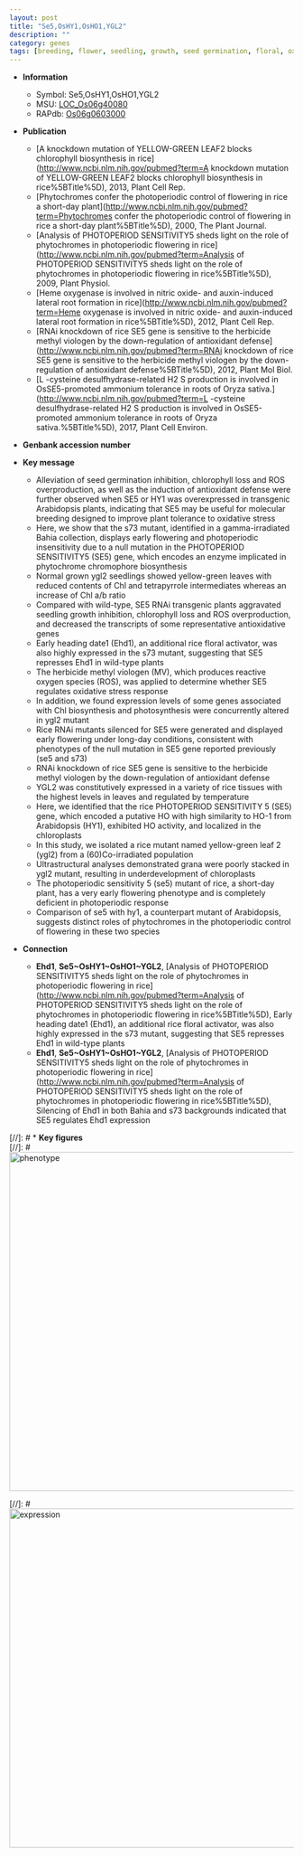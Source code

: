 ```yaml
---
layout: post
title: "Se5,OsHY1,OsHO1,YGL2"
description: ""
category: genes
tags: [breeding, flower, seedling, growth, seed germination, floral, oxidative, photosynthesis, defense, temperature, chloroplast, heading date, leaf, seed]
---
```


* **Information**  
    + Symbol: Se5,OsHY1,OsHO1,YGL2  
    + MSU: [LOC_Os06g40080](http://rice.plantbiology.msu.edu/cgi-bin/ORF_infopage.cgi?orf=LOC_Os06g40080)  
    + RAPdb: [Os06g0603000](http://rapdb.dna.affrc.go.jp/viewer/gbrowse_details/irgsp1?name=Os06g0603000)  

* **Publication**  
    + [A knockdown mutation of YELLOW-GREEN LEAF2 blocks chlorophyll biosynthesis in rice](http://www.ncbi.nlm.nih.gov/pubmed?term=A knockdown mutation of YELLOW-GREEN LEAF2 blocks chlorophyll biosynthesis in rice%5BTitle%5D), 2013, Plant Cell Rep.
    + [Phytochromes confer the photoperiodic control of flowering in rice a short-day plant](http://www.ncbi.nlm.nih.gov/pubmed?term=Phytochromes confer the photoperiodic control of flowering in rice a short-day plant%5BTitle%5D), 2000, The Plant Journal.
    + [Analysis of PHOTOPERIOD SENSITIVITY5 sheds light on the role of phytochromes in photoperiodic flowering in rice](http://www.ncbi.nlm.nih.gov/pubmed?term=Analysis of PHOTOPERIOD SENSITIVITY5 sheds light on the role of phytochromes in photoperiodic flowering in rice%5BTitle%5D), 2009, Plant Physiol.
    + [Heme oxygenase is involved in nitric oxide- and auxin-induced lateral root formation in rice](http://www.ncbi.nlm.nih.gov/pubmed?term=Heme oxygenase is involved in nitric oxide- and auxin-induced lateral root formation in rice%5BTitle%5D), 2012, Plant Cell Rep.
    + [RNAi knockdown of rice SE5 gene is sensitive to the herbicide methyl viologen by the down-regulation of antioxidant defense](http://www.ncbi.nlm.nih.gov/pubmed?term=RNAi knockdown of rice SE5 gene is sensitive to the herbicide methyl viologen by the down-regulation of antioxidant defense%5BTitle%5D), 2012, Plant Mol Biol.
    + [L -cysteine desulfhydrase-related H2 S production is involved in OsSE5-promoted ammonium tolerance in roots of Oryza sativa.](http://www.ncbi.nlm.nih.gov/pubmed?term=L -cysteine desulfhydrase-related H2 S production is involved in OsSE5-promoted ammonium tolerance in roots of Oryza sativa.%5BTitle%5D), 2017, Plant Cell Environ.

* **Genbank accession number**  

* **Key message**  
    + Alleviation of seed germination inhibition, chlorophyll loss and ROS overproduction, as well as the induction of antioxidant defense were further observed when SE5 or HY1 was overexpressed in transgenic Arabidopsis plants, indicating that SE5 may be useful for molecular breeding designed to improve plant tolerance to oxidative stress
    + Here, we show that the s73 mutant, identified in a gamma-irradiated Bahia collection, displays early flowering and photoperiodic insensitivity due to a null mutation in the PHOTOPERIOD SENSITIVITY5 (SE5) gene, which encodes an enzyme implicated in phytochrome chromophore biosynthesis
    + Normal grown ygl2 seedlings showed yellow-green leaves with reduced contents of Chl and tetrapyrrole intermediates whereas an increase of Chl a/b ratio
    + Compared with wild-type, SE5 RNAi transgenic plants aggravated seedling growth inhibition, chlorophyll loss and ROS overproduction, and decreased the transcripts of some representative antioxidative genes
    + Early heading date1 (Ehd1), an additional rice floral activator, was also highly expressed in the s73 mutant, suggesting that SE5 represses Ehd1 in wild-type plants
    + The herbicide methyl viologen (MV), which produces reactive oxygen species (ROS), was applied to determine whether SE5 regulates oxidative stress response
    + In addition, we found expression levels of some genes associated with Chl biosynthesis and photosynthesis were concurrently altered in ygl2 mutant
    + Rice RNAi mutants silenced for SE5 were generated and displayed early flowering under long-day conditions, consistent with phenotypes of the null mutation in SE5 gene reported previously (se5 and s73)
    + RNAi knockdown of rice SE5 gene is sensitive to the herbicide methyl viologen by the down-regulation of antioxidant defense
    + YGL2 was constitutively expressed in a variety of rice tissues with the highest levels in leaves and regulated by temperature
    + Here, we identified that the rice PHOTOPERIOD SENSITIVITY 5 (SE5) gene, which encoded a putative HO with high similarity to HO-1 from Arabidopsis (HY1), exhibited HO activity, and localized in the chloroplasts
    + In this study, we isolated a rice mutant named yellow-green leaf 2 (ygl2) from a (60)Co-irradiated population
    + Ultrastructural analyses demonstrated grana were poorly stacked in ygl2 mutant, resulting in underdevelopment of chloroplasts
    + The photoperiodic sensitivity 5 (se5) mutant of rice, a short-day plant, has a very early flowering phenotype and is completely deficient in photoperiodic response
    + Comparison of se5 with hy1, a counterpart mutant of Arabidopsis, suggests distinct roles of phytochromes in the photoperiodic control of flowering in these two species

* **Connection**  
    + __Ehd1__, __Se5~OsHY1~OsHO1~YGL2__, [Analysis of PHOTOPERIOD SENSITIVITY5 sheds light on the role of phytochromes in photoperiodic flowering in rice](http://www.ncbi.nlm.nih.gov/pubmed?term=Analysis of PHOTOPERIOD SENSITIVITY5 sheds light on the role of phytochromes in photoperiodic flowering in rice%5BTitle%5D), Early heading date1 (Ehd1), an additional rice floral activator, was also highly expressed in the s73 mutant, suggesting that SE5 represses Ehd1 in wild-type plants
    + __Ehd1__, __Se5~OsHY1~OsHO1~YGL2__, [Analysis of PHOTOPERIOD SENSITIVITY5 sheds light on the role of phytochromes in photoperiodic flowering in rice](http://www.ncbi.nlm.nih.gov/pubmed?term=Analysis of PHOTOPERIOD SENSITIVITY5 sheds light on the role of phytochromes in photoperiodic flowering in rice%5BTitle%5D), Silencing of Ehd1 in both Bahia and s73 backgrounds indicated that SE5 regulates Ehd1 expression

[//]: # * **Key figures**  
[//]: # <img src="http://funRiceGenes.github.io/images/YGL2.pheno.png" alt="phenotype"  style="width: 600px;"/>

[//]: # <img src="http://funRiceGenes.github.io/images/YGL2.exp.png" alt="expression"  style="width: 600px;"/>


